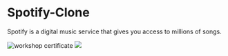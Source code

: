 # Spotify-Clone
Spotify is a digital music service that gives you access to millions of songs.

<img src="https://drive.google.com/file/d/1kM36tk6B-YpVTypo1Pp7c2mZwbbLOgbU/view?usp=sharing" alt="workshop certificate">
<img src="{https://drive.google.com/file/d/1kM36tk6B-YpVTypo1Pp7c2mZwbbLOgbU/view?usp=sharing}" />
